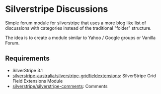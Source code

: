 Silverstripe Discussions
========================

Simple forum module for silverstripe that uses a more blog like list of
discussions with categories instead of the traditional "folder" structure.

The idea is to create a module similar to Yahoo / Google groups or
Vanilla Forum.

## Requirements

 * SilverStripe 3.1
 * [silverstripe-australia/silverstripe-gridfieldextensions](https://github.com/silverstripe-australia/silverstripe-gridfieldextensions): SilverStripe Grid Field Extensions Module
 * [silverstripe/silverstripe-comments](https://github.com/silverstripe/silverstripe-comments): Comments
